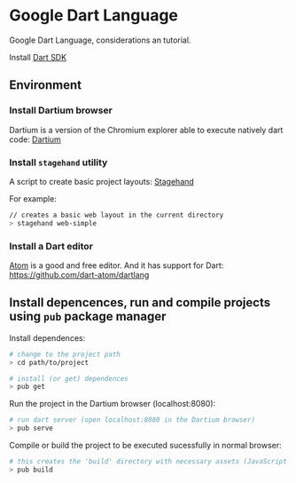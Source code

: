 # Google Dart Language
Google Dart Language, considerations an tutorial.

Install [Dart SDK](https://www.dartlang.org/tools/sdk/)

## Environment

### Install Dartium browser

Dartium is a version of the Chromium explorer able to execute natively dart code: [Dartium](https://www.dartlang.org/tools/dartium/)

### Install `stagehand` utility

A script to create basic project layouts: [Stagehand](https://github.com/google/stagehand)

For example:
```bash
// creates a basic web layout in the current directory
> stagehand web-simple
```

### Install a Dart editor

[Atom](https://atom.io/) is a good and free editor. And it has support for Dart:  
https://github.com/dart-atom/dartlang

## Install depencences, run and compile projects using `pub` package manager

Install dependences:
```bash
# change to the project path
> cd path/to/project

# install (or get) dependences
> pub get
```

Run the project in the Dartium browser (localhost:8080):
```bash
# run dart server (open localhost:8080 in the Dartium browser)
> pub serve
```

Compile or build the project to be executed sucessfully in normal browser:
```bash
# this creates the 'build' directory with necessary assets (JavaScript files, etc...)
> pub build
```
